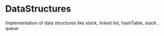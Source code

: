 # DataStructures
Implementation of data structures like stack, linked list, hashTable, stack , queue
